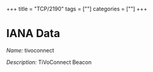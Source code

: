 +++
title = "TCP/2190"
tags = [""]
categories = [""]
+++

# IANA Data

_Name:_ tivoconnect

_Description:_ TiVoConnect Beacon

